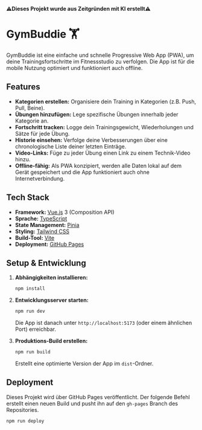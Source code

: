 **⚠️Dieses Projekt wurde aus Zeitgründen mit KI erstellt⚠️**  

# GymBuddie 🏋️

GymBuddie ist eine einfache und schnelle Progressive Web App (PWA), um deine Trainingsfortschritte im Fitnessstudio zu verfolgen. Die App ist für die mobile Nutzung optimiert und funktioniert auch offline.

## Features

- **Kategorien erstellen:** Organisiere dein Training in Kategorien (z.B. Push, Pull, Beine).
- **Übungen hinzufügen:** Lege spezifische Übungen innerhalb jeder Kategorie an.
- **Fortschritt tracken:** Logge dein Trainingsgewicht, Wiederholungen und Sätze für jede Übung.
- **Historie einsehen:** Verfolge deine Verbesserungen über eine chronologische Liste deiner letzten Einträge.
- **Video-Links:** Füge zu jeder Übung einen Link zu einem Technik-Video hinzu.
- **Offline-fähig:** Als PWA konzipiert, werden alle Daten lokal auf dem Gerät gespeichert und die App funktioniert auch ohne Internetverbindung.

## Tech Stack

- **Framework:** [Vue.js](https://vuejs.org/) 3 (Composition API)
- **Sprache:** [TypeScript](https://www.typescriptlang.org/)
- **State Management:** [Pinia](https://pinia.vuejs.org/)
- **Styling:** [Tailwind CSS](https://tailwindcss.com/)
- **Build-Tool:** [Vite](https://vitejs.dev/)
- **Deployment:** [GitHub Pages](https://pages.github.com/)

## Setup & Entwicklung

1.  **Abhängigkeiten installieren:**
    ```bash
    npm install
    ```

2.  **Entwicklungsserver starten:**
    ```bash
    npm run dev
    ```
    Die App ist danach unter `http://localhost:5173` (oder einem ähnlichen Port) erreichbar.

3.  **Produktions-Build erstellen:**
    ```bash
    npm run build
    ```
    Erstellt eine optimierte Version der App im `dist`-Ordner.

## Deployment

Dieses Projekt wird über GitHub Pages veröffentlicht. Der folgende Befehl erstellt einen neuen Build und pusht ihn auf den `gh-pages` Branch des Repositories.

```bash
npm run deploy
